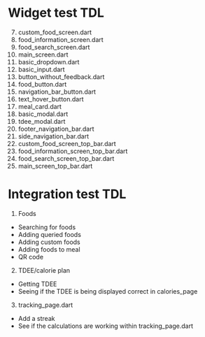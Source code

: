 # Widget test TDL
7. custom_food_screen.dart
8. food_information_screen.dart
9. food_search_screen.dart
10. main_screen.dart
11. basic_dropdown.dart
12. basic_input.dart
13. button_without_feedback.dart
14. food_button.dart
15. navigation_bar_button.dart
16. text_hover_button.dart
17. meal_card.dart
18. basic_modal.dart
19. tdee_modal.dart
20. footer_navigation_bar.dart
21. side_navigation_bar.dart
22. custom_food_screen_top_bar.dart
23. food_information_screen_top_bar.dart
24. food_search_screen_top_bar.dart
25. main_screen_top_bar.dart

# Integration test TDL
1. Foods
- Searching for foods
- Adding queried foods
- Adding custom foods
- Adding foods to meal
- QR code
2. TDEE/calorie plan
- Getting TDEE
- Seeing if the TDEE is being displayed correct in calories_page
3. tracking_page.dart
- Add a streak
- See if the calculations are working within tracking_page.dart
